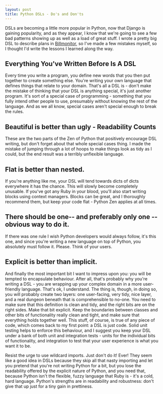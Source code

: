 ```yaml
---
layout: post
title: Python DSLs - Do's and Don'ts
---
```


DSLs are becoming a little more popular in Python, now that Django is gaining popularity, and as they appear, I know that we're going to see a few bad patterns showing up as well as a load of great stuff.  I wrote a pretty big DSL to describe plans in [Billmonitor](http://www.billmonitor.com), so I've made a few mistakes myself, so I thought I'd write the lessons I learned along the way.

Everything You've Written Before Is A DSL
-----------------------------------------

Every time you write a program, you define new words that you then put together to create something else.  You're writing your own language that defines things that relate to your domain.  That's all a DSL is - don't make the mistake of thinking that your DSL is anything special, it's just another program.  It's sort of a special case of programming - something that you fully intend other people to use, presumably without knowing the rest of the language.  And as we all know, special cases aren't special enough to break the rules.

Beautiful is better than ugly - Readability Counts
------------------------------

These are the two parts of the Zen of Python that positively encourage DSL writing, but don't forget about that whole special cases thing.  I made the mistake of jumping through a lot of hoops to make things look as tidy as I could, but the end result was a terribly unflexible language.

Flat is better than nested.
---------------------------

If you're anything like me, your DSL will tend towards dicts of dicts everywhere it has the chance.  This will slowly become completely unusable.  If you've got any Ruby in your blood, you'll also start writing blocks using context managers.  Blocks can be great, and I thoroughly recommend them, but keep your code flat - Python Zen applies at all times.

There should be one-- and preferably only one --obvious way to do it.
---------------------------------------------------------------------

If there was one rule I wish Python developers would always follow, it's this one, and since you're writing a new language on top of Python, you absolutely must follow it.  Please.  Think of your users.

Explicit is better than implicit.
---------------------------------

And finally the most important bit I want to impress upon you: you will be tempted to encapsulate behaviour.  After all, that's probably why you're writing a DSL - you are wrapping up your complex domain in a more user-friendly language.  That's ok, I understand.  The thing is, though, in doing so, you will probably create two layers: one user-facing, very tidy, nice layer, and a real dungeon beneath that is comprehensible to no-one.  You need to make sure that this definition is clean and tidy, and the right bits are on the right sides.  Make that bit explicit.  Keep the boundaries between classes and other bits of functionality really clean and tight, and make sure that everything holds together well.  This stuff, of course, is true of any piece of code, which comes back to my first point: a DSL is just code.  Solid unit testing helps to enforce this behaviour, and I suggest you keep your DSL under a bank of both unit and integration tests - units for the individual bits of functionality, and integration to test that your user experience is what you want it to be.

Resist the urge to use wildcard imports. Just don't do it! Ever!  They seem like a good idea in DSLs because they skip all that nasty importing and let you pretend that you're not writing Python for a bit, but you lose the readability offered by the explicit nature of Python, and you need that, because Python isn't the flexible, fuzzy language that Ruby is - it's a cold, hard language.  Python's strengths are in readability and robustness: don't give that up just for a tiny gain in prettiness.
